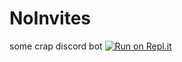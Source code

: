 # NoInvites
some crap discord bot
[![Run on Repl.it](https://repl.it/badge/github/Stormtorch002/NoInvites)](https://repl.it/github/Stormtorch002/NoInvites)
